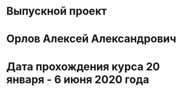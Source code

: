 # Выпускной проект

# Орлов Алексей Александрович

# Дата прохождения курса 20 января - 6 июня 2020 года

